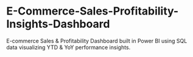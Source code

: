 # E-Commerce-Sales-Profitability-Insights-Dashboard
E-commerce Sales &amp; Profitability Dashboard built in Power BI using SQL data visualizing YTD &amp; YoY performance insights.
